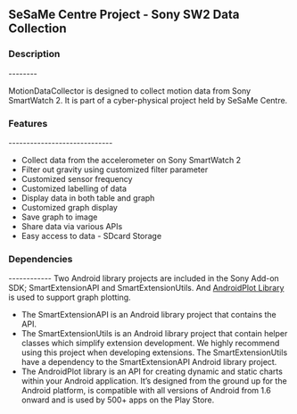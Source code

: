 <h2>SeSaMe Centre Project - Sony SW2 Data Collection</h2>

<h3>Description</h3>
--------
<p>MotionDataCollector is designed to collect motion data from Sony SmartWatch 2.
 It is part of a cyber-physical project held by SeSaMe Centre.</p>

<h3>Features</h3>
-----------------------------
<ul>
<li>Collect data from the accelerometer on Sony SmartWatch 2</li>
<li>Filter out gravity using customized filter parameter</li>
<li>Customized sensor frequency</li>
<li>Customized labelling of data</li>
<li>Display data in both table and graph</li>
<li>Customized graph display</li>
<li>Save graph to image</li>
<li>Share data via various APIs</li>
<li>Easy access to data - SDcard Storage</li>
</ul>

<h3>Dependencies</h3>
------------
Two Android library projects are included in the Sony Add-on SDK;
SmartExtensionAPI and SmartExtensionUtils. And <a href="http://androidplot.com/">AndroidPlot Library</a> is used to support graph plotting.

* The SmartExtensionAPI is an Android library project that contains the API.
* The SmartExtensionUtils is an Android library project that contain helper
classes which simplify extension development. We highly recommend using this
project when developing extensions. The SmartExtensionUtils have a dependency
to the SmartExtensionAPI Android library project.
* The AndroidPlot library is an API for creating dynamic and static charts within your Android application. It’s designed from the ground up for the Android platform, is compatible with all versions of Android from 1.6 onward and is used by 500+ apps on the Play Store.
